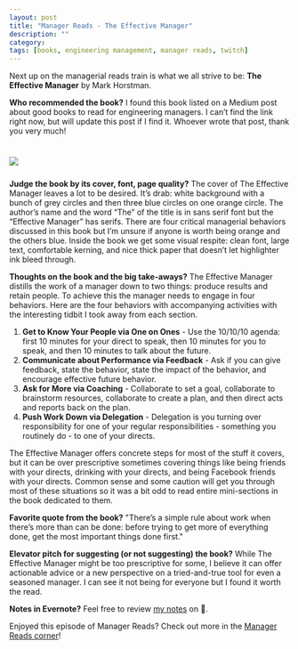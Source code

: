 ```yaml
---
layout: post
title: "Manager Reads - The Effective Manager"
description: ""
category: 
tags: [books, engineering management, manager reads, twitch]
---
```


Next up on the managerial reads train is what we all strive to be: **The Effective Manager** by Mark Horstman. 

**Who recommended the book?** I found this book listed on a Medium post about good books to read for engineering managers. I can’t find the link right now, but will update this post if I find it. Whoever wrote that post, thank you very much!

<div>
    <img class="rounded-corners" style="max-width: 500px; border: 1px; margin-top: 24px;" src="{{ site.images2018 }}/10-02/effective-manager.png"/>
    <p class="caption-text" style="line-height: 1.5em; margin-bottom: 24px;"><strong></strong></p>
</div>

**Judge the book by its cover, font, page quality?** The cover of The Effective Manager leaves a lot to be desired. It’s drab: white background with a bunch of grey circles and then three blue circles on one orange circle. The author’s name and the word “The” of the title is in sans serif font but the “Effective Manager” has serifs. There are four critical managerial behaviors discussed in this book but I’m unsure if anyone is worth being orange and the others blue. Inside the book we get some visual respite: clean font, large text, comfortable kerning, and nice thick paper that doesn’t let highlighter ink bleed through. 

**Thoughts on the book and the big take-aways?** The Effective Manager distills the work of a manager down to two things: produce results and retain people. To achieve this the manager needs to engage in four behaviors. Here are the four behaviors with accompanying activities with the interesting tidbit I took away from each section.

1. **Get to Know Your People via One on Ones** - Use the 10/10/10 agenda: first 10 minutes for your direct to speak, then 10 minutes for you to speak, and then 10 minutes to talk about the future.
1. **Communicate about Performance via Feedback** - Ask if you can give feedback, state the behavior, state the impact of the behavior, and encourage effective future behavior.
1. **Ask for More via Coaching** - Collaborate to set a goal, collaborate to brainstorm resources, collaborate to create a plan, and then direct acts and reports back on the plan.
1. **Push Work Down via Delegation** - Delegation is you turning over responsibility for one of your regular responsibilities - something you routinely do - to one of your directs.

The Effective Manager offers concrete steps for most of the stuff it covers, but it can be over prescriptive sometimes covering things like being friends with your directs, drinking with your directs, and being Facebook friends with your directs. Common sense and some caution will get you through most of these situations so it was a bit odd to read entire mini-sections in the book dedicated to them.

**Favorite quote from the book?** "There’s a simple rule about work when there’s more than can be done: before trying to get more of everything done, get the most important things done first."

**Elevator pitch for suggesting (or not suggesting) the book?** While The Effective Manager might be too prescriptive for some, I believe it can offer actionable advice or a new perspective on a tried-and-true tool for even a seasoned manager. I can see it not being for everyone but I found it worth the read.

**Notes in Evernote?** Feel free to review [my notes][1] on 🐘.

Enjoyed this episode of Manager Reads? Check out more in the [Manager Reads corner][2]!

[1]: https://www.evernote.com/l/AOTMSkVmgJhHc6xcWXIxv-l73t0tRCk76Cg
[2]: {{site.base_url}}/archive/#manager+reads

